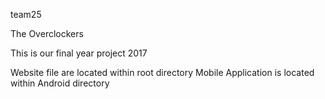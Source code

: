 team25

The Overclockers

This is our final year project 2017

Website file are located within root directory Mobile Application is located within Android directory
